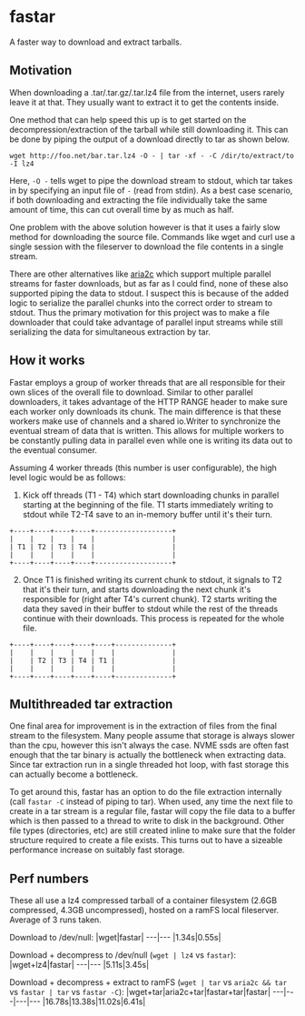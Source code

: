 # fastar

A faster way to download and extract tarballs.

## Motivation

When downloading a .tar/.tar.gz/.tar.lz4 file from the internet, users rarely leave it at that. They usually want to extract it to get the contents inside.

One method that can help speed this up is to get started on the decompression/extraction of the tarball while still downloading it. 
This can be done by piping the output of a download directly to tar as shown below.

`wget http://foo.net/bar.tar.lz4 -O - | tar -xf - -C /dir/to/extract/to -I lz4`

Here, `-O -` tells wget to pipe the download stream to stdout, which tar takes in by specifying an input file of `-` (read from stdin).
As a best case scenario, if both downloading and extracting the file individually take the same amount of time, this can cut overall time by as much as half.

One problem with the above solution however is that it uses a fairly slow method for downloading the source file.
Commands like wget and curl use a single session with the fileserver to download the file contents in a single stream.

There are other alternatives like [aria2c](https://github.com/aria2/aria2) which support multiple parallel streams for faster downloads, but as far as I could find, none of these also supported piping the data to stdout.
I suspect this is because of the added logic to serialize the parallel chunks into the correct order to stream to stdout.
Thus the primary motivation for this project was to make a file downloader that could take advantage of parallel input streams while still serializing the data for simultaneous extraction by tar.

## How it works
Fastar employs a group of worker threads that are all responsible for their own slices of the overall file to download.
Similar to other parallel downloaders, it takes advantage of the HTTP RANGE header to make sure each worker only downloads its chunk.
The main difference is that these workers make use of channels and a shared io.Writer to synchronize the eventual stream of data that is written.
This allows for multiple workers to be constantly pulling data in parallel even while one is writing its data out to the eventual consumer.

Assuming 4 worker threads (this number is user configurable), the high level logic would be as follows:

1. Kick off threads (T1 - T4) which start downloading chunks in parallel starting at the beginning of the file.
T1 starts immediately writing to stdout while T2-T4 save to an in-memory buffer until it's their turn.
```
+----+----+----+----+-------------------+
|    |    |    |    |                   |
| T1 | T2 | T3 | T4 |                   |
|    |    |    |    |                   |
+----+----+----+----+-------------------+
```

2. Once T1 is finished writing its current chunk to stdout, it signals to T2 that it's their turn, and starts downloading the next chunk it's responsible for (right after T4's current chunk).
   T2 starts writing the data they saved in their buffer to stdout while the rest of the threads continue with their downloads. This process is repeated for the whole file.
```
+----+----+----+----+----+--------------+
|    |    |    |    |    |              |
|    | T2 | T3 | T4 | T1 |              |
|    |    |    |    |    |              |
+----+----+----+----+----+--------------+
```

## Multithreaded tar extraction
One final area for improvement is in the extraction of files from the final stream to the filesystem.
Many people assume that storage is always slower than the cpu, however this isn't always the case.
NVME ssds are often fast enough that the tar binary is actually the bottleneck when extracting data.
Since tar extraction run in a single threaded hot loop, with fast storage this can actually become a bottleneck.

To get around this, fastar has an option to do the file extraction internally (call `fastar -C` instead of piping to tar).
When used, any time the next file to create in a tar stream is a regular file, fastar will copy the file data to a buffer which is then passed to a thread to write to disk in the background.
Other file types (directories, etc) are still created inline to make sure that the folder structure required to create a file exists.
This turns out to have a sizeable performance increase on suitably fast storage.

## Perf numbers
These all use a lz4 compressed tarball of a container filesystem (2.6GB compressed, 4.3GB uncompressed), hosted on a ramFS local fileserver.
Average of 3 runs taken.

Download to /dev/null:
|wget|fastar|
---|---
|1.34s|0.55s|

Download + decompress to /dev/null (`wget | lz4` vs `fastar`):
|wget+lz4|fastar|
---|---
|5.11s|3.45s|

Download + decompress + extract to ramFS (`wget | tar` vs `aria2c && tar` vs `fastar | tar` vs `fastar -C`):
|wget+tar|aria2c+tar|fastar+tar|fastar|
---|---|---|---
|16.78s|13.38s|11.02s|6.41s|
